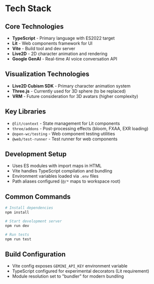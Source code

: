 # Tech Stack

## Core Technologies
- **TypeScript** - Primary language with ES2022 target
- **Lit** - Web components framework for UI
- **Vite** - Build tool and dev server
- **Live2D** - 2D character animation and rendering
- **Google GenAI** - Real-time AI voice conversation API

## Visualization Technologies
- **Live2D Cubism SDK** - Primary character animation system
- **Three.js** - Currently used for 3D sphere (to be replaced)
- **VRM** - Future consideration for 3D avatars (higher complexity)

## Key Libraries
- `@lit/context` - State management for Lit components
- `three/addons` - Post-processing effects (bloom, FXAA, EXR loading)
- `@open-wc/testing` - Web component testing utilities
- `@web/test-runner` - Test runner for web components

## Development Setup
- Uses ES modules with import maps in HTML
- Vite handles TypeScript compilation and bundling
- Environment variables loaded via `.env` files
- Path aliases configured (`@/*` maps to workspace root)

## Common Commands
```bash
# Install dependencies
npm install

# Start development server
npm run dev

# Run tests
npm run test
```

## Build Configuration
- Vite config exposes `GEMINI_API_KEY` environment variable
- TypeScript configured for experimental decorators (Lit requirement)
- Module resolution set to "bundler" for modern bundling